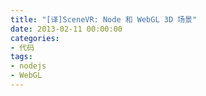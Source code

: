 ```yaml
---
title: "[译]SceneVR: Node 和 WebGL 3D 场景"
date: 2013-02-11 00:00:00
categories:
- 代码
tags:
- nodejs
- WebGL
---
```

